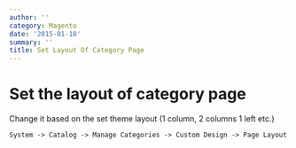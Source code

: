 ```yaml
---
author: ''
category: Magento
date: '2015-01-18'
summary: ''
title: Set Layout Of Category Page
---
```

# Set the layout of category page

Change it based on the set theme layout (1 column, 2 columns 1 left etc.)

    System -> Catalog -> Manage Categories -> Custom Design -> Page Layout
